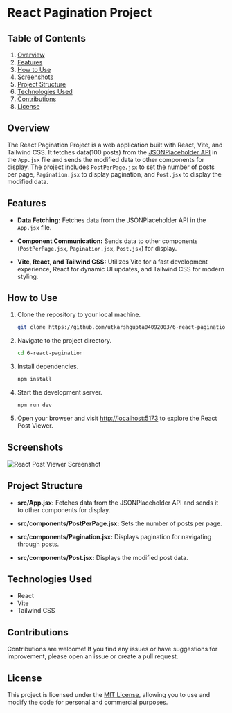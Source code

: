# React Pagination Project


## Table of Contents

1. [Overview](#overview)
2. [Features](#features)
3. [How to Use](#how-to-use)
4. [Screenshots](#screenshots)
5. [Project Structure](#project-structure)
6. [Technologies Used](#technologies-used)
7. [Contributions](#contributions)
8. [License](#license)

## Overview

The React Pagination Project is a web application built with React, Vite, and Tailwind CSS. It fetches data(100 posts) from the [JSONPlaceholder API](https://jsonplaceholder.typicode.com/) in the `App.jsx` file and sends the modified data to other components for display. The project includes `PostPerPage.jsx` to set the number of posts per page, `Pagination.jsx` to display pagination, and `Post.jsx` to display the modified data.

## Features

- **Data Fetching:** Fetches data from the JSONPlaceholder API in the `App.jsx` file.

- **Component Communication:** Sends data to other components (`PostPerPage.jsx`, `Pagination.jsx`, `Post.jsx`) for display.

- **Vite, React, and Tailwind CSS:** Utilizes Vite for a fast development experience, React for dynamic UI updates, and Tailwind CSS for modern styling.

## How to Use

1. Clone the repository to your local machine.

   ```bash
   git clone https://github.com/utkarshgupta04092003/6-react-pagination.git
   ```

2. Navigate to the project directory.

   ```bash
   cd 6-react-pagination
   ```

3. Install dependencies.

   ```bash
   npm install
   ```

4. Start the development server.

   ```bash
   npm run dev
   ```

5. Open your browser and visit [http://localhost:5173](http://localhost:5173) to explore the React Post Viewer.

## Screenshots

![React Post Viewer Screenshot](./screenshot.png)

## Project Structure

- **src/App.jsx:** Fetches data from the JSONPlaceholder API and sends it to other components for display.

- **src/components/PostPerPage.jsx:** Sets the number of posts per page.

- **src/components/Pagination.jsx:** Displays pagination for navigating through posts.

- **src/components/Post.jsx:** Displays the modified post data.


## Technologies Used

- React
- Vite
- Tailwind CSS

## Contributions

Contributions are welcome! If you find any issues or have suggestions for improvement, please open an issue or create a pull request.

## License

This project is licensed under the [MIT License](LICENSE), allowing you to use and modify the code for personal and commercial purposes.
